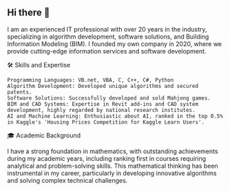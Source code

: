 ## Hi there 👋

I am an experienced IT professional with over 20 years in the industry, specializing in algorithm development, software solutions, and Building Information Modeling (BIM). I founded my own company in 2020, where we provide cutting-edge information services and software development.

🛠️ Skills and Expertise

    Programming Languages: VB.net, VBA, C, C++, C#, Python
    Algorithm Development: Developed unique algorithms and secured patents.
    Software Solutions: Successfully developed and sold Mahjong games.
    BIM and CAD Systems: Expertise in Revit add-ins and CAD system development, highly regarded by national research institutes.
    AI and Machine Learning: Enthusiastic about AI, ranked in the top 0.5% in Kaggle's 'Housing Prices Competition for Kaggle Learn Users'.


🎓 Academic Background

I have a strong foundation in mathematics, with outstanding achievements during my academic years, including ranking first in courses requiring analytical and problem-solving skills. This mathematical thinking has been instrumental in my career, particularly in developing innovative algorithms and solving complex technical challenges.
